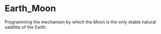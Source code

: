 # Earth_Moon
Programming the mechanism by which the Moon is the only stable natural satellite of the Earth.
